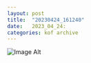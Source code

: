 ```yaml
---
layout:	post
title:	"20230424_161240"
date:	2023_04_24:
categories:	kof archive
---
```


![Image Alt](https://k0f.github.io/assets/20230424_161240.jpg)